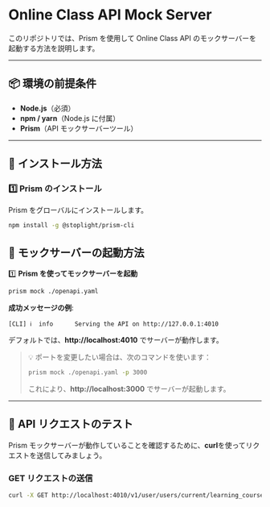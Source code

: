 # Online Class API Mock Server

このリポジトリでは、Prism を使用して Online Class API のモックサーバーを起動する方法を説明します。

---

## 📦 **環境の前提条件**

- **Node.js**（必須）
- **npm / yarn**（Node.js に付属）
- **Prism**（API モックサーバーツール）

---

## **🔧 インストール方法**

### 1️⃣ **Prism のインストール**

Prism をグローバルにインストールします。

```bash
npm install -g @stoplight/prism-cli
```

## **🚀 モックサーバーの起動方法**

1️⃣ **Prism を使ってモックサーバーを起動**

```bash
prism mock ./openapi.yaml
```

**成功メッセージの例**:

```
[CLI] ℹ  info      Serving the API on http://127.0.0.1:4010
```

デフォルトでは、**http://localhost:4010** でサーバーが動作します。

> 💡 ポートを変更したい場合は、次のコマンドを使います：
>
> ```bash
> prism mock ./openapi.yaml -p 3000
> ```
>
> これにより、**http://localhost:3000** でサーバーが起動します。

---

## **📡 API リクエストのテスト**

Prism モックサーバーが動作していることを確認するために、**curl**を使ってリクエストを送信してみましょう。

### **GET リクエストの送信**

```bash
curl -X GET http://localhost:4010/v1/user/users/current/learning_course_items
```
